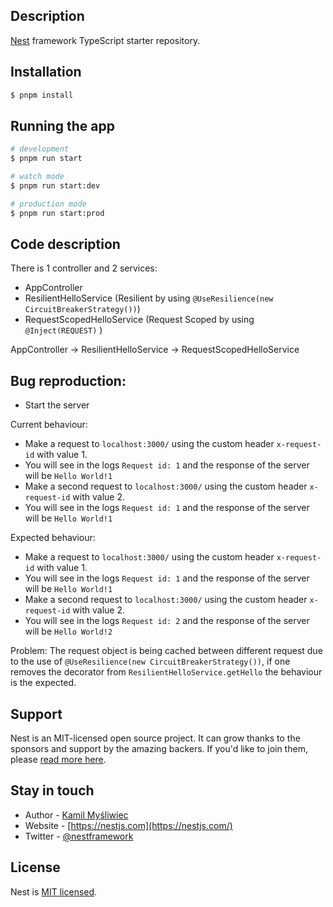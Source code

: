 ## Description

[Nest](https://github.com/nestjs/nest) framework TypeScript starter repository.

## Installation

```bash
$ pnpm install
```

## Running the app

```bash
# development
$ pnpm run start

# watch mode
$ pnpm run start:dev

# production mode
$ pnpm run start:prod
```

## Code description
There is 1 controller and 2 services:
- AppController
- ResilientHelloService (Resilient by using `@UseResilience(new CircuitBreakerStrategy())`)
- RequestScopedHelloService (Request Scoped by using `@Inject(REQUEST)` )

AppController -> ResilientHelloService -> RequestScopedHelloService

## Bug reproduction:
- Start the server
  
Current behaviour:
- Make a request to `localhost:3000/` using the custom header `x-request-id` with value 1.
- You will see in the logs `Request id: 1` and the response of the server will be `Hello World!1`
- Make a second request to `localhost:3000/` using the custom header `x-request-id` with value 2.
- You will see in the logs `Request id: 1` and the response of the server will be `Hello World!1`

Expected behaviour:
- Make a request to `localhost:3000/` using the custom header `x-request-id` with value 1.
- You will see in the logs `Request id: 1` and the response of the server will be `Hello World!1`
- Make a second request to `localhost:3000/` using the custom header `x-request-id` with value 2.
- You will see in the logs `Request id: 2` and the response of the server will be `Hello World!2`

Problem:
The request object is being cached between different request due to the use of `@UseResilience(new CircuitBreakerStrategy())`, if one removes the decorator from `ResilientHelloService.getHello` the behaviour is the expected.


## Support

Nest is an MIT-licensed open source project. It can grow thanks to the sponsors and support by the amazing backers. If you'd like to join them, please [read more here](https://docs.nestjs.com/support).

## Stay in touch

- Author - [Kamil Myśliwiec](https://kamilmysliwiec.com)
- Website - [https://nestjs.com](https://nestjs.com/)
- Twitter - [@nestframework](https://twitter.com/nestframework)

## License

Nest is [MIT licensed](LICENSE).
